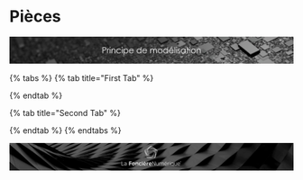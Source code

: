 # Pièces

![](../../.gitbook/assets/principe-de-mod.png)

{% tabs %}
{% tab title="First Tab" %}

{% endtab %}

{% tab title="Second Tab" %}

{% endtab %}
{% endtabs %}

![](../../.gitbook/assets/wallpaper_fnum_black.jpg)

